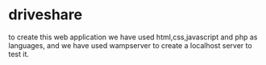 # driveshare
to create this web application we have used html,css,javascript and php as languages, and we have used wampserver to create a localhost server to test it.

